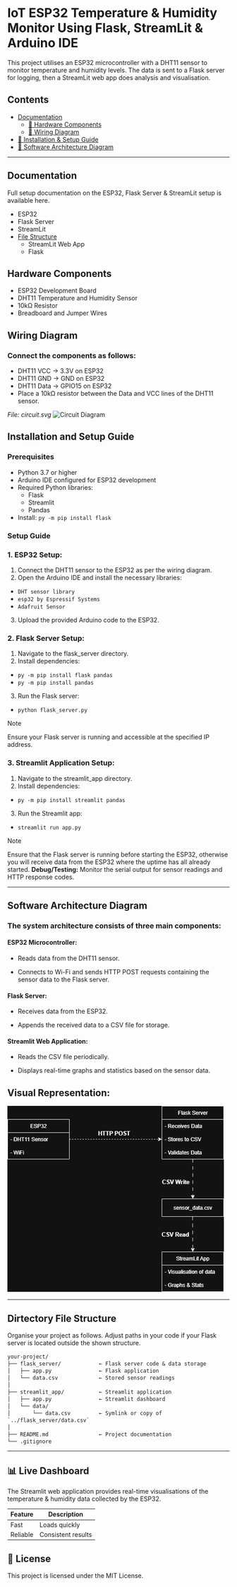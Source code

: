 # IoT ESP32 Temperature & Humidity Monitor Using Flask, StreamLit & Arduino IDE

This project utilises an ESP32 microcontroller with a DHT11 sensor to monitor temperature and humidity levels. The data is sent to a Flask server for logging, then a StreamLit web app does analysis and visualisation.

## Contents
- [Documentation](#Documentation)
  - [🧰 Hardware Components](#Hardware-Components)
  - [🔌 Wiring Diagram](#Wiring-Diagram)
- [🚀 Installation & Setup Guide](#Installation-and-Setup-Guide)
- [🧠 Software Architecture Diagram](#Software-Architecture-Diagram)

---

## Documentation
Full setup documentation on the ESP32, Flask Server & StreamLit setup is available here.
- ESP32
- Flask Server
- StreamLit
- [File Structure](#dirtectory-file-structure)
  - StreamLit Web App
  - Flask

##  Hardware Components

- ESP32 Development Board
- DHT11 Temperature and Humidity Sensor
- 10kΩ Resistor
- Breadboard and Jumper Wires

## Wiring Diagram
### Connect the components as follows:

- DHT11 VCC → 3.3V on ESP32
- DHT11 GND → GND on ESP32
- DHT11 Data → GPIO15 on ESP32
- Place a 10kΩ resistor between the Data and VCC lines of the DHT11 sensor.

_File: circuit.svg_
![Circuit Diagram](https://github.com/DanTheProgrammerMan/IoT-Project-Hydroponics-ESP32/blob/main/circuit.svg)


## Installation and Setup Guide
### Prerequisites
- Python 3.7 or higher
- Arduino IDE configured for ESP32 development
- Required Python libraries:
  - Flask
  - Streamlit
  - Pandas
- Install: `py -m pip install flask`

### Setup Guide
### 1. ESP32 Setup:
1. Connect the DHT11 sensor to the ESP32 as per the wiring diagram.
2. Open the Arduino IDE and install the necessary libraries:
  - `DHT sensor library`
  - `esp32 by Espressif Systems`
  - `Adafruit Sensor`
3. Upload the provided Arduino code to the ESP32.

### 2. Flask Server Setup:
1. Navigate to the flask_server directory.
2. Install dependencies:
  - `py -m pip install flask pandas`
  - `py -m pip install pandas`
3. Run the Flask server:
  - `python flask_server.py`

> [!NOTE]
> Ensure your Flask server is running and accessible at the specified IP address.

### 3. Streamlit Application Setup:
1. Navigate to the streamlit_app directory.
2. Install dependencies:
  - `py -m pip install streamlit pandas`
3. Run the Streamlit app:
  - `streamlit run app.py`

> [!NOTE]
> Ensure that the Flask server is running before starting the ESP32, otherwise you will receive data from the ESP32 where the uptime has all already started.
> **Debug/Testing:** Monitor the serial output for sensor readings and HTTP response codes.

---

## Software Architecture Diagram
### The system architecture consists of three main components:

#### ESP32 Microcontroller:

- Reads data from the DHT11 sensor.

- Connects to Wi-Fi and sends HTTP POST requests containing the sensor data to the Flask server.

#### Flask Server:

- Receives data from the ESP32.

- Appends the received data to a CSV file for storage.

#### Streamlit Web Application:

- Reads the CSV file periodically.

- Displays real-time graphs and statistics based on the sensor data.

## Visual Representation:

![Circuit Diagram](https://github.com/DanTheProgrammerMan/IoT-Project-Hydroponics-ESP32/blob/main/Software-Architecture-Diagram_IoT.png)

---

## Dirtectory File Structure
Organise your project as follows. Adjust paths in your code if your Flask server is located outside the shown structure.

```plaintext
your-project/
├── flask_server/            ← Flask server code & data storage  
│   ├── app.py               ← Flask application    
│   └── data.csv             ← Stored sensor readings  
│
├── streamlit_app/           ← Streamlit application 
│   ├── app.py               ← Streamlit dashboard 
│   └── data/                
│       └── data.csv         ← Symlink or copy of `../flask_server/data.csv`  
│
├── README.md                ← Project documentation  
└── .gitignore    
```

---

## 📊 Live Dashboard
The Streamlit web application provides real-time visualisations of the temperature & humidity data collected by the ESP32.

| Feature   | Description         |
|-----------|---------------------|
| Fast      | Loads quickly       |
| Reliable  | Consistent results  |

## 📄 License

This project is licensed under the MIT License.
